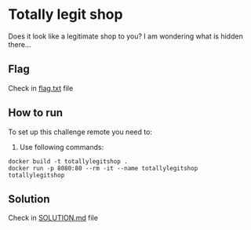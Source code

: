 # Totally legit shop 

Does it look like a legitimate shop to you? I am wondering what is hidden there...

## Flag

Check in [flag.txt](flag.txt) file

## How to run

To set up this challenge remote you need to:

1. Use following commands:
```
docker build -t totallylegitshop .
docker run -p 8080:80 --rm -it --name totallylegitshop totallylegitshop
```

## Solution

Check in [SOLUTION.md](solution/SOLUTION.md) file
